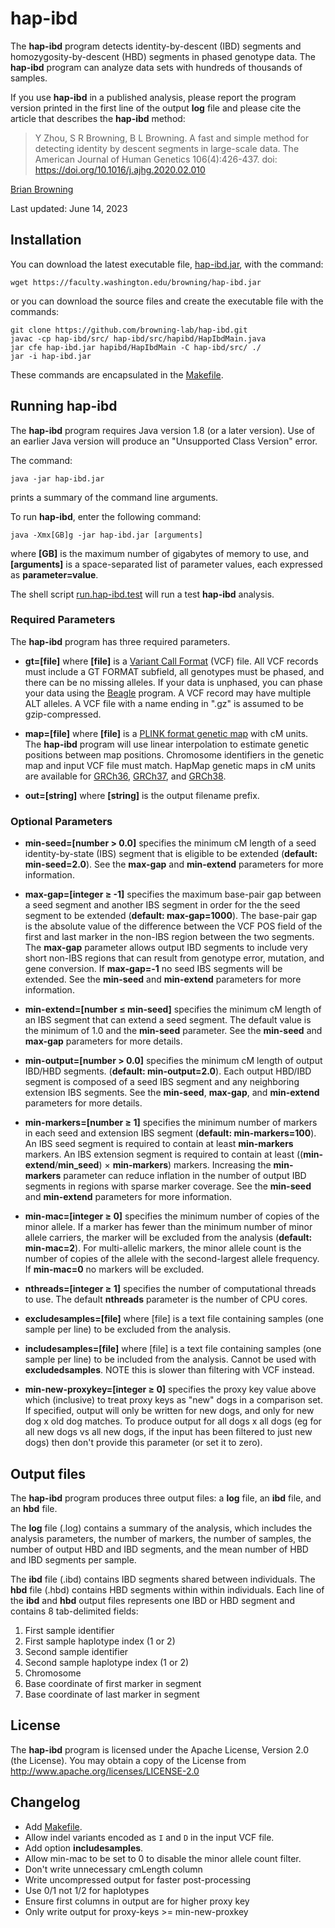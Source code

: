 # hap-ibd

The **hap-ibd** program detects identity-by-descent (IBD) segments and
homozygosity-by-descent (HBD) segments in phased genotype data.  The **hap-ibd**
program can analyze data sets with hundreds of thousands of samples.

If you use **hap-ibd** in a published analysis, please report the program
version printed in the first line of the output **log** file and
please cite the article that describes the **hap-ibd** method:

> Y Zhou, S R Browning, B L Browning. A fast and simple method for detecting
identity by descent segments in large-scale data. The American Journal of Human
Genetics 106(4):426-437. doi: https://doi.org/10.1016/j.ajhg.2020.02.010

[Brian Browning](https://faculty.washington.edu/browning)

Last updated: June 14, 2023

## Installation

You can download the latest executable file,
[hap-ibd.jar](https://faculty.washington.edu/browning/hap-ibd.jar),
with the command:

    wget https://faculty.washington.edu/browning/hap-ibd.jar

or you can download the source files and create the executable file
with the commands:

    git clone https://github.com/browning-lab/hap-ibd.git
    javac -cp hap-ibd/src/ hap-ibd/src/hapibd/HapIbdMain.java
    jar cfe hap-ibd.jar hapibd/HapIbdMain -C hap-ibd/src/ ./
    jar -i hap-ibd.jar

These commands are encapsulated in the [Makefile](Makefile).

## Running hap-ibd

The **hap-ibd** program requires Java version 1.8 (or a later version). Use of an
earlier Java version will produce an "Unsupported Class Version" error.

The command:

    java -jar hap-ibd.jar

prints a summary of the command line arguments.

To run **hap-ibd**, enter the following command:

    java -Xmx[GB]g -jar hap-ibd.jar [arguments]

where **[GB]** is the maximum number of gigabytes of memory to use, and
**[arguments]** is a space-separated list of parameter values, each expressed as
**parameter=value**.

The shell script
[run.hap-ibd.test](https://raw.githubusercontent.com/browning-lab/hap-ibd/master/test/run.hap-ibd.test)
will run a test **hap-ibd** analysis.

### Required Parameters

The **hap-ibd** program has three required parameters.

* **gt=[file]** where **[file]** is a
[Variant Call Format](https://faculty.washington.edu/browning/intro-to-vcf.html)
(VCF) file.  All VCF records must include a GT FORMAT subfield, all genotypes
must be phased, and there can be no missing alleles. If your data
is unphased, you can phase your data using the
[Beagle](https://faculty.washington.edu/browning/beagle/beagle.html) program.
A VCF record may have multiple ALT alleles. A VCF file with a name ending in
".gz" is assumed to be gzip-compressed.

* **map=[file]** where **[file]** is a
[PLINK format genetic map](http://zzz.bwh.harvard.edu/plink/data.shtml#map)
with cM units. The **hap-ibd** program will use linear interpolation to estimate genetic
positions between map positions. Chromosome identifiers in the genetic map and
input VCF file must match. HapMap genetic maps in cM units are available for
[GRCh36](https://bochet.gcc.biostat.washington.edu/beagle/genetic_maps/plink.GRCh36.map.zip),
[GRCh37](https://bochet.gcc.biostat.washington.edu/beagle/genetic_maps/plink.GRCh37.map.zip), and
[GRCh38](https://bochet.gcc.biostat.washington.edu/beagle/genetic_maps/plink.GRCh38.map.zip).

* **out=[string]** where **[string]** is the output filename prefix.

### Optional Parameters

* **min-seed=[number > 0.0]** specifies the minimum cM length of a seed
identity-by-state (IBS) segment that is eligible to be extended
(**default: min-seed=2.0**). See the **max-gap** and **min-extend** parameters
for more information.

* **max-gap=[integer ≥ -1]** specifies the maximum base-pair gap between a
seed segment and another IBS segment in order for the
the seed segment to be extended (**default: max-gap=1000**).
The base-pair gap is the absolute value of the difference between the
VCF POS field of the first and last marker in the non-IBS region between
the two segments. The **max-gap** parameter allows output IBD segments to
include very short non-IBS regions that can result from genotype error,
mutation, and gene conversion.  If **max-gap=-1** no seed IBS segments will be
extended. See the **min-seed** and **min-extend** parameters for more
information.

* **min-extend=[number ≤ min-seed]** specifies the minimum cM length of an IBS
segment that can extend a seed segment.  The default
value is the minimum of 1.0 and the **min-seed** parameter. See the
**min-seed** and **max-gap** parameters  for more details.

* **min-output=[number > 0.0]** specifies the minimum cM
length of output IBD/HBD segments. (**default: min-output=2.0**).
Each output HBD/IBD segment is composed of a seed IBS segment and any
neighboring extension IBS segments. See the **min-seed**, **max-gap**, and
**min-extend** parameters for more details.

* **min-markers=[number ≥ 1]** specifies the minimum number of markers in
each seed and extension IBS segment (**default: min-markers=100**).
An IBS seed segment is required to contain at least **min-markers** markers.
An IBS extension segment is required to contain at least
((**min-extend**/**min_seed**) &times; **min-markers**) markers.
Increasing the **min-markers** parameter can reduce inflation in
the number of output IBD segments in regions with sparse marker coverage.
See the **min-seed** and **min-extend** parameters for more information.

* **min-mac=[integer ≥ 0]** specifies the minimum number of copies of the minor
allele. If a marker has fewer than the minimum number of minor allele carriers,
the marker will be excluded from the analysis (**default: min-mac=2**).
For multi-allelic markers, the minor allele count is the number of copies of
the allele with the second-largest allele frequency. If **min-mac=0** no
markers will be excluded.

* **nthreads=[integer ≥ 1]** specifies the number of computational threads to
use. The default **nthreads** parameter is the number of CPU cores.

* **excludesamples=[file]** where [file] is a text file containing samples
(one sample per line) to be excluded from the analysis.

* **includesamples=[file]** where [file] is a text file containing samples
(one sample per line) to be included from the analysis. Cannot be used with
**excludedsamples**. NOTE this is slower than filtering with VCF instead.

* **min-new-proxykey=[integer ≥ 0]** specifies the proxy key value above
which (inclusive) to treat proxy keys as "new" dogs in a comparison set.
If specified, output will only be written for new dogs, and only for
new dog x old dog matches.
To produce output for all dogs x all dogs (eg for all new dogs vs all 
new dogs, if the input has been filtered to just new dogs) then don't
provide this parameter (or set it to zero).

## Output files
The **hap-ibd** program produces three output files: a **log** file, an
 **ibd** file, and an **hbd** file.

The **log** file (.log) contains a summary of the analysis, which includes
the analysis parameters, the number of markers, the number of samples,
the number of output HBD and IBD segments, and the mean number of HBD and
IBD segments per sample.

The **ibd** file (.ibd) contains IBD segments shared between
individuals. The **hbd** file (.hbd) contains HBD
segments within within individuals. Each line of the **ibd** and **hbd** output
files represents one IBD or HBD segment and contains 8 tab-delimited fields:

1. First sample identifier
2. First sample haplotype index (1 or 2)
3. Second sample identifier
4. Second sample haplotype index (1 or 2)
5. Chromosome
6. Base coordinate of first marker in segment
7. Base coordinate of last marker in segment

## License
The **hap-ibd** program is licensed under the Apache License, Version 2.0 (the License).
You may obtain a copy of the License from http://www.apache.org/licenses/LICENSE-2.0

## Changelog

* Add [Makefile](Makefile).
* Allow indel variants encoded as `I` and `D` in the input VCF file.
* Add option **includesamples**.
* Allow min-mac to be set to 0 to disable the minor allele count filter.
* Don't write unnecessary cmLength column
* Write uncompressed output for faster post-processing
* Use 0/1 not 1/2 for haplotypes
* Ensure first columns in output are for higher proxy key
* Only write output for proxy-keys >= min-new-proxkey